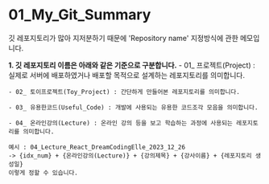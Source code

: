# 01_My_Git_Summary
깃 레포지토리가 많아 지저분하기 때문에 'Repository name' 지정방식에 관한 메모입니다. 

**1. 깃 레포지토리 이름은 아래와 같은 기준으로 구분합니다.**
    - 01_ 프로젝트(Project) : 실제로 서버에 배포하였거나 배포할 목적으로 설계하는 레포지토리를 의미합니다. 
    
    - 02_ 토이프로젝트(Toy_Project) : 간단하게 만들어본 레포지토리를 의미합니다. 
    
    - 03_ 유용한코드(Useful_Code) : 개발에 사용되는 유용한 코드조각 모음을 의미합니다. 
    
    - 04_ 온라인강의(Lecture) : 온라인 강의 등을 보고 학습하는 과정에 사용되는 레포지토리를 의미합니다. 

    예시 : 04_Lecture_React_DreamCodingElle_2023_12_26 
    -> {idx_num} + {온라인강의(Lecture)} + {강의제목} + {강사이름} + {레포지토리 생성일}
    이렇게 정할 수 있습니다. 

    
